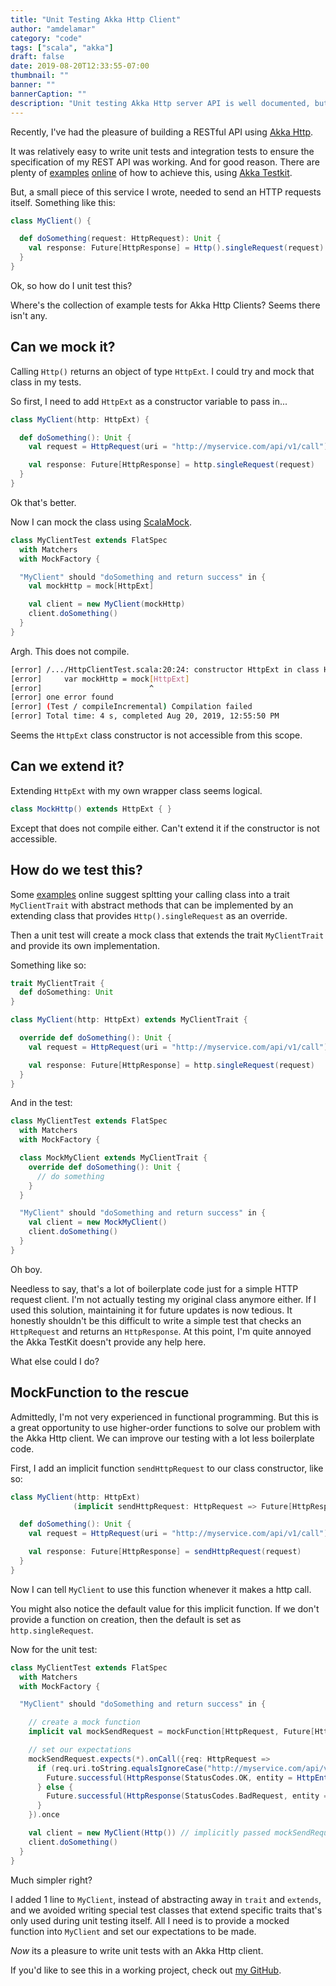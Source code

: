 ```yaml
---
title: "Unit Testing Akka Http Client"
author: "amdelamar"
category: "code"
tags: ["scala", "akka"]
draft: false
date: 2019-08-20T12:33:55-07:00
thumbnail: ""
banner: ""
bannerCaption: ""
description: "Unit testing Akka Http server API is well documented, but for some reason testing Akka Http client API is not documented nor straightforward."
---
```


Recently, I've had the pleasure of building a RESTful API using [Akka Http](https://doc.akka.io/docs/akka-http/current/introduction.html).

It was relatively easy to write unit tests and integration tests to ensure the specification of my REST API was working.
And for good reason. There are plenty of [examples](http://blog.madhukaraphatak.com/akka-http-testing/) [online](https://dzone.com/articles/mocking-methods-for-testing-akka-http-routes) of how to achieve this, using [Akka Testkit](https://doc.akka.io/docs/akka-http/current/routing-dsl/testkit.html).

But, a small piece of this service I wrote, needed to send an HTTP requests itself. Something like this:

```scala
class MyClient() {

  def doSomething(request: HttpRequest): Unit {
    val response: Future[HttpResponse] = Http().singleRequest(request)
  }
}
```

Ok, so how do I unit test this?

Where's the collection of example tests for Akka Http Clients? Seems there isn't any.

## Can we mock it?

Calling `Http()` returns an object of type `HttpExt`. I could try and mock that class in my tests.

So first, I need to add `HttpExt` as a constructor variable to pass in...

```scala
class MyClient(http: HttpExt) {

  def doSomething(): Unit {
    val request = HttpRequest(uri = "http://myservice.com/api/v1/call")

    val response: Future[HttpResponse] = http.singleRequest(request)
  }
}
```

Ok that's better.

Now I can mock the class using [ScalaMock](https://scalamock.org/).

```scala
class MyClientTest extends FlatSpec
  with Matchers
  with MockFactory {

  "MyClient" should "doSomething and return success" in {
    val mockHttp = mock[HttpExt]

    val client = new MyClient(mockHttp)
    client.doSomething()
  }
}
```

Argh. This does not compile.

```bash
[error] /.../HttpClientTest.scala:20:24: constructor HttpExt in class HttpExt cannot be accessed in <$anon: akka.http.scaladsl.HttpExt>
[error]     var mockHttp = mock[HttpExt]
[error]                        ^
[error] one error found
[error] (Test / compileIncremental) Compilation failed
[error] Total time: 4 s, completed Aug 20, 2019, 12:55:50 PM
```

Seems the `HttpExt` class constructor is not accessible from this scope.

## Can we extend it?

Extending `HttpExt` with my own wrapper class seems logical.

```scala
class MockHttp() extends HttpExt { }
```

Except that does not compile either. Can't extend it if the constructor is not accessible.

## How do we test this?

Some [examples](https://stackoverflow.com/questions/34714931/how-to-test-client-side-akka-http) online suggest spltting your calling class
into a trait `MyClientTrait` with abstract methods that can be implemented by an extending class that provides `Http().singleRequest` as an override.

Then a unit test will create a mock class that extends the trait `MyClientTrait` and provide its own implementation.

Something like so:

```scala
trait MyClientTrait {
  def doSomething: Unit
}

class MyClient(http: HttpExt) extends MyClientTrait {

  override def doSomething(): Unit {
    val request = HttpRequest(uri = "http://myservice.com/api/v1/call")

    val response: Future[HttpResponse] = http.singleRequest(request)
  }
}
```

And in the test:

```scala
class MyClientTest extends FlatSpec
  with Matchers
  with MockFactory {

  class MockMyClient extends MyClientTrait {
    override def doSomething(): Unit {
      // do something
    }
  }

  "MyClient" should "doSomething and return success" in {
    val client = new MockMyClient()
    client.doSomething()
  }
}
```

Oh boy.

Needless to say, that's a lot of boilerplate code just for a simple HTTP request client. I'm not actually testing my original class anymore either.
If I used this solution, maintaining it for future updates is now tedious. It honestly shouldn't be this difficult to write a simple test that checks an `HttpRequest` and returns an `HttpResponse`. At this point, I'm quite annoyed the Akka TestKit doesn't provide any help here.

What else could I do?

## MockFunction to the rescue

Admittedly, I'm not very experienced in functional programming. But this is a great opportunity to use higher-order functions to
solve our problem with the Akka Http client. We can improve our testing with a lot less boilerplate code.

First, I add an implicit function `sendHttpRequest` to our class constructor, like so:

```scala
class MyClient(http: HttpExt)
              (implicit sendHttpRequest: HttpRequest => Future[HttpResponse] = http.singleRequest(_)) {

  def doSomething(): Unit {
    val request = HttpRequest(uri = "http://myservice.com/api/v1/call")

    val response: Future[HttpResponse] = sendHttpRequest(request)
  }
}
```

Now I can tell `MyClient` to use this function whenever it makes a http call.

You might also notice the default value for this implicit function. If we don't provide a function on creation, then the default is set as `http.singleRequest`.

Now for the unit test:

```scala
class MyClientTest extends FlatSpec
  with Matchers
  with MockFactory {

  "MyClient" should "doSomething and return success" in {

    // create a mock function
    implicit val mockSendRequest = mockFunction[HttpRequest, Future[HttpResponse]]

    // set our expectations
    mockSendRequest.expects(*).onCall({req: HttpRequest =>
      if (req.uri.toString.equalsIgnoreCase("http://myservice.com/api/v1/call")) {
        Future.successful(HttpResponse(StatusCodes.OK, entity = HttpEntity("ok")))
      } else {
        Future.successful(HttpResponse(StatusCodes.BadRequest, entity = HttpEntity("bad request")))
      }
    }).once

    val client = new MyClient(Http()) // implicitly passed mockSendRequest
    client.doSomething()
  }
}
```

Much simpler right?

I added 1 line to `MyClient`, instead of abstracting away in `trait` and `extends`, and we avoided writing special test classes that extend specific traits that's
only used during unit testing itself. All I need is to provide a mocked function into `MyClient` and set our expectations to be made.

_Now_ its a pleasure to write unit tests with an Akka Http client.

If you'd like to see this in a working project, check out [my GitHub](https://github.com/amdelamar/akka-http-unit-tests).
